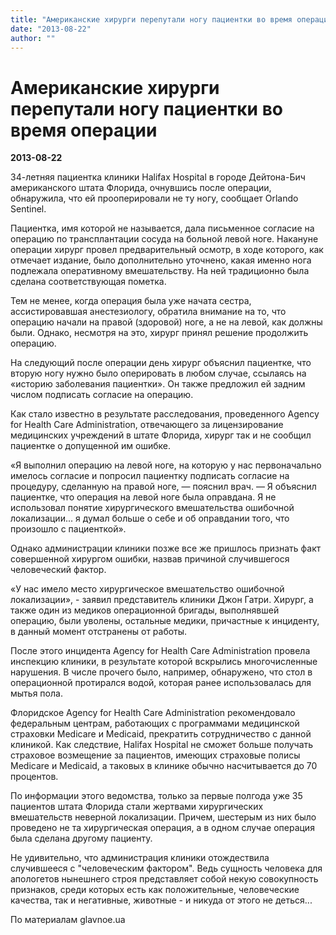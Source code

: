 ```yaml
---
title: "Американские хирурги перепутали ногу пациентки во время операции"
date: "2013-08-22"
author: ""
---
```


# Американские хирурги перепутали ногу пациентки во время операции

**2013-08-22** 

34-летняя пациентка клиники Halifax Hospital в городе Дейтона-Бич американского штата Флорида, очнувшись после операции, обнаружила, что ей прооперировали не ту ногу, сообщает Оrlando Sentinel.

 

Пациентка, имя которой не называется, дала письменное согласие на операцию по трансплантации сосуда на больной левой ноге. Накануне операции хирург провел предварительный осмотр, в ходе которого, как отмечает издание, было дополнительно уточнено, какая именно нога подлежала оперативному вмешательству. На ней традиционно была сделана соответствующая пометка.

 

Тем не менее, когда операция была уже начата сестра, ассистировавшая анестезиологу, обратила внимание на то, что операцию начали на правой (здоровой) ноге, а не на левой, как должны были. Однако, несмотря на это, хирург принял решение продолжить операцию.

 

На следующий после операции день хирург объяснил пациентке, что вторую ногу нужно было оперировать в любом случае, ссылаясь на «историю заболевания пациентки». Он также предложил ей задним числом подписать согласие на операцию.

 

Как стало известно в результате расследования, проведенного Agency for Health Care Administration, отвечающего за лицензирование медицинских учреждений в штате Флорида, хирург так и не сообщил пациентке о допущенной им ошибке.

 

«Я выполнил операцию на левой ноге, на которую у нас первоначально имелось согласие и попросил пациентку подписать согласие на процедуру, сделанную на правой ноге, — пояснил врач. — Я объяснил пациентке, что операция на левой ноге была оправдана. Я не использовал понятие хирургического вмешательства ошибочной локализации... я думал больше о себе и об оправдании того, что произошло с пациенткой».

 

Однако администрации клиники позже все же пришлось признать факт совершенной хирургом ошибки, назвав причиной случившегося человеческий фактор.

 

«У нас имело место хирургическое вмешательство ошибочной локализации», - заявил представитель клиники Джон Гатри. Хирург, а также один из медиков операционной бригады, выполнявшей операцию, были уволены, остальные медики, причастные к инциденту, в данный момент отстранены от работы.

 

После этого инцидента Agency for Health Care Administration провела инспекцию клиники, в результате которой вскрылись многочисленные нарушения. В числе прочего было, например, обнаружено, что стол в операционной протирался водой, которая ранее использовалась для мытья пола.

 

Флоридское Agency for Health Care Administration рекомендовало федеральным центрам, работающих с программами медицинской страховки Medicare и Medicaid, прекратить сотрудничество с данной клиникой. Как следствие, Halifax Hospital не сможет больше получать страховое возмещение за пациентов, имеющих страховые полисы Medicare и Medicaid, а таковых в клинике обычно насчитывается до 70 процентов.

 

По информации этого ведомства, только за первые полгода уже 35 пациентов штата Флорида стали жертвами хирургических вмешательств неверной локализации. Причем, шестерым из них было проведено не та хирургическая операция, а в одном случае операция была сделана другому пациенту.

Не удивительно, что администрация клиники отождествила случившееся с "человеческим фактором". Ведь сущность человека для апологетов нынешнего строя представляет собой некую совокупность признаков, среди которых есть как положительные, человеческие качества, так и негативные, животные - и никуда от этого не деться...

По материалам glavnoe.ua